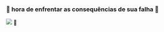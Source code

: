 ### 🎸 hora de enfrentar as consequências de sua falha 🎸
![](https://media0.giphy.com/media/4rcGlpO5G8M24/giphy.webp?cid=ecf05e47lzzsdjvqety8stu2p1ufeu1cx0901seq131yrkn8&ep=v1_gifs_search&rid=giphy.webp&ct=g)
💙
<!--
**RyanBatistaBueno/RyanBatistaBueno** is a ✨ _special_ ✨ repository because its `README.md` (this file) appears on your GitHub profile.
💙
Here are some ideas to get you started:
- 🔭 I’m currently working on ...
- 🌱 I’m currently learning ...
- 👯 I’m looking to collaborate on ...
- 🤔 I’m looking for help with ...
- 💬 Ask me about ...
- 📫 How to reach me: ...
- 😄 Pronouns: ...
- ⚡ Fun fact: ...
-->
